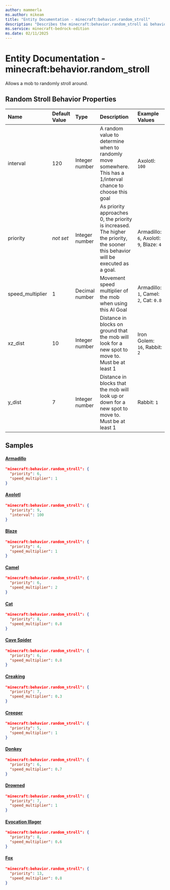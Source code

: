 ```yaml
---
author: mammerla
ms.author: mikeam
title: "Entity Documentation - minecraft:behavior.random_stroll"
description: "Describes the minecraft:behavior.random_stroll ai behavior component"
ms.service: minecraft-bedrock-edition
ms.date: 02/11/2025 
---
```


# Entity Documentation - minecraft:behavior.random_stroll

Allows a mob to randomly stroll around.


## Random Stroll Behavior Properties

|Name       |Default Value |Type |Description |Example Values |
|:----------|:-------------|:----|:-----------|:------------- |
| interval | 120 | Integer number | A random value to determine when to randomly move somewhere. This has a 1/interval chance to choose this goal | Axolotl: `100` | 
| priority | *not set* | Integer number | As priority approaches 0, the priority is increased. The higher the priority, the sooner this behavior will be executed as a goal. | Armadillo: `6`, Axolotl: `9`, Blaze: `4` | 
| speed_multiplier | 1 | Decimal number | Movement speed multiplier of the mob when using this AI Goal | Armadillo: `1`, Camel: `2`, Cat: `0.8` | 
| xz_dist | 10 | Integer number | Distance in blocks on ground that the mob will look for a new spot to move to. Must be at least 1 | Iron Golem: `16`, Rabbit: `2` | 
| y_dist | 7 | Integer number | Distance in blocks that the mob will look up or down for a new spot to move to. Must be at least 1 | Rabbit: `1` | 

## Samples

#### [Armadillo](https://github.com/Mojang/bedrock-samples/tree/preview/behavior_pack/entities/armadillo.json)


```json
"minecraft:behavior.random_stroll": {
  "priority": 6,
  "speed_multiplier": 1
}
```

#### [Axolotl](https://github.com/Mojang/bedrock-samples/tree/preview/behavior_pack/entities/axolotl.json)


```json
"minecraft:behavior.random_stroll": {
  "priority": 9,
  "interval": 100
}
```

#### [Blaze](https://github.com/Mojang/bedrock-samples/tree/preview/behavior_pack/entities/blaze.json)


```json
"minecraft:behavior.random_stroll": {
  "priority": 4,
  "speed_multiplier": 1
}
```

#### [Camel](https://github.com/Mojang/bedrock-samples/tree/preview/behavior_pack/entities/camel.json)


```json
"minecraft:behavior.random_stroll": {
  "priority": 6,
  "speed_multiplier": 2
}
```

#### [Cat](https://github.com/Mojang/bedrock-samples/tree/preview/behavior_pack/entities/cat.json)


```json
"minecraft:behavior.random_stroll": {
  "priority": 8,
  "speed_multiplier": 0.8
}
```

#### [Cave Spider](https://github.com/Mojang/bedrock-samples/tree/preview/behavior_pack/entities/cave_spider.json)


```json
"minecraft:behavior.random_stroll": {
  "priority": 6,
  "speed_multiplier": 0.8
}
```

#### [Creaking](https://github.com/Mojang/bedrock-samples/tree/preview/behavior_pack/entities/creaking.json)


```json
"minecraft:behavior.random_stroll": {
  "priority": 7,
  "speed_multiplier": 0.3
}
```

#### [Creeper](https://github.com/Mojang/bedrock-samples/tree/preview/behavior_pack/entities/creeper.json)


```json
"minecraft:behavior.random_stroll": {
  "priority": 5,
  "speed_multiplier": 1
}
```

#### [Donkey](https://github.com/Mojang/bedrock-samples/tree/preview/behavior_pack/entities/donkey.json)


```json
"minecraft:behavior.random_stroll": {
  "priority": 6,
  "speed_multiplier": 0.7
}
```

#### [Drowned](https://github.com/Mojang/bedrock-samples/tree/preview/behavior_pack/entities/drowned.json)


```json
"minecraft:behavior.random_stroll": {
  "priority": 7,
  "speed_multiplier": 1
}
```

#### [Evocation Illager](https://github.com/Mojang/bedrock-samples/tree/preview/behavior_pack/entities/evocation_illager.json)


```json
"minecraft:behavior.random_stroll": {
  "priority": 8,
  "speed_multiplier": 0.6
}
```

#### [Fox](https://github.com/Mojang/bedrock-samples/tree/preview/behavior_pack/entities/fox.json)


```json
"minecraft:behavior.random_stroll": {
  "priority": 13,
  "speed_multiplier": 0.8
}
```
